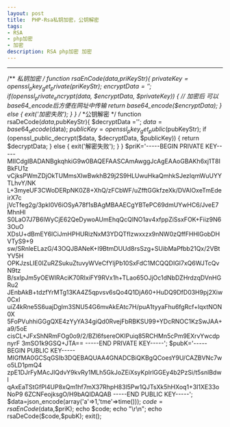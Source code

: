 ```yaml
---
layout: post
title:  PHP-Rsa私钥加密，公钥解密
tags:
- RSA
- php加密
- 加密
description: RSA php加密 加密
---
```


------
/**
*私钥加密
*/
function rsaEnCode($data,$priKeyStr){
    $privateKey = openssl_pkey_get_private($priKeyStr);
    $encryptData='';
    if (openssl_private_encrypt($data, $encryptData, $privateKey)) { 
    // 加密后 可以base64_encode后方便在网址中传输 
       return base64_encode($encryptData); 
    } else { 
        exit('加密失败');
    }
}
/**
*公钥解密
*/
function rsaDeCode($data,$pubKeyStr){
    $decryptData ='';
    $data=base64_decode($data);
    $publicKey = openssl_pkey_get_public($pubKeyStr); 
    if (openssl_public_decrypt($data, $decryptData, $publicKey)) { 
        return $decryptData;
    } else { 
        exit('解密失败'); 
    }
}
$priK='-----BEGIN PRIVATE KEY-----
MIICdgIBADANBgkqhkiG9w0BAQEFAASCAmAwggJcAgEAAoGBAKh6xj1T8IBkFU1z
vCjksPWmZDjOkTUMmsXIwBwkhB29j2S9HLUwuHkaQmhkSJezIqmWuUYYTLhvY/NK
L+3myeUF3CWoDERpNK0Z8+XhQ/zFCbWF/uZfftGGkfzeXk/DVAlOxeTmEdeirX7c
jVcTfeg2g/3pkI0V6iOSyA78f1sBAgMBAAECgYBTePC69dmUYwHC6/JveE7MhnHl
S0LaO7J7B6lWyCjE62QeDywoAUmEhqQcQINO1av4xfppZiSsxFOK+Fiiz9N63OuO
XDsU+dBmEY6lCiJmHPHURizNxM3YDQTfIzwxxzx9nNW0zQffFHHlGobDHVTyS9+9
sw/SRnleELazG/43OQJBANeK+I9BtmDUUd8rsSzg+SUibMaPfbb21Qx/2VBtYV5H
OPKJzsLIE0IZuRZSukuZtuvyWVeCfYljPb10SxFdC1MCQQDIGl7xQ6WJTcQvN9tz
B/sxlpJm5yOEWIRAciK70RIxiFY9RVx1h+TLao65OJjOc1dNbDZHrdzqDVnHGRu2
JEnbAkB+tdzfYrMTg13KA4Z5qpvsv6sQo4Q1DjA60+HuDQ9DfD03H9pj2Xiw0Cxl
uiZ4kRne5S6uajDglm3SNU54G6mvAkEAtc7H/puA1tyyaFhu6fgRcf+lqxtNON0X
5FoPVuhhiGGgQXE4zYyYA34giQd0RvejFbRBKSU99+YDcRNOC1KzSwJAA+a9/5oE
cisCL+JFxShNRmFOg0o9/2/BZl6fsereOKIPuiq85RCHMn5cPm9EXrvYwcdpnyrF
3mSO1k9GSQ+JTA==
-----END PRIVATE KEY-----';
$pubK='-----BEGIN PUBLIC KEY-----
MIGfMA0GCSqGSIb3DQEBAQUAA4GNADCBiQKBgQCoesY9U/CAZBVNc7wo5LD1pmQ4
zpE1DJrFyMAcJIQdvY9kvRy1MLh5GkJoZEiXsyKplrlGGEy4b2PzSi/t5snlBdwl
qAxEaTStGfPl4UP8xQm1hf7mX37RhpH83l5Pw1QJTsXk5hHXoq1+3I1XE33oNoP9
6ZCNFeojksgO/H9bAQIDAQAB
-----END PUBLIC KEY-----';
$data=json_encode(array('a'=>1,'tme'=>time()));
$code=rsaEnCode($data,$priK);
echo $code;
echo "\r\n";
echo rsaDeCode($code,$pubK);
exit();
